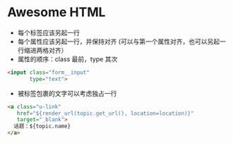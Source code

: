 # Awesome HTML

- 每个标签应该另起一行
- 每个属性应该另起一行，并保持对齐 (可以与第一个属性对齐，也可以另起一行缩进两格对齐）
- 属性的顺序：class 最前，type 其次

```html
<input class="form__input"
       type="text">
```
- 被标签包裹的文字可以考虑独占一行

```html
<a class="u-link"
   href="${render_url(topic.get_url(), location=location)}"
   target="_blank">
  话题：${topic.name}
</a>
```

